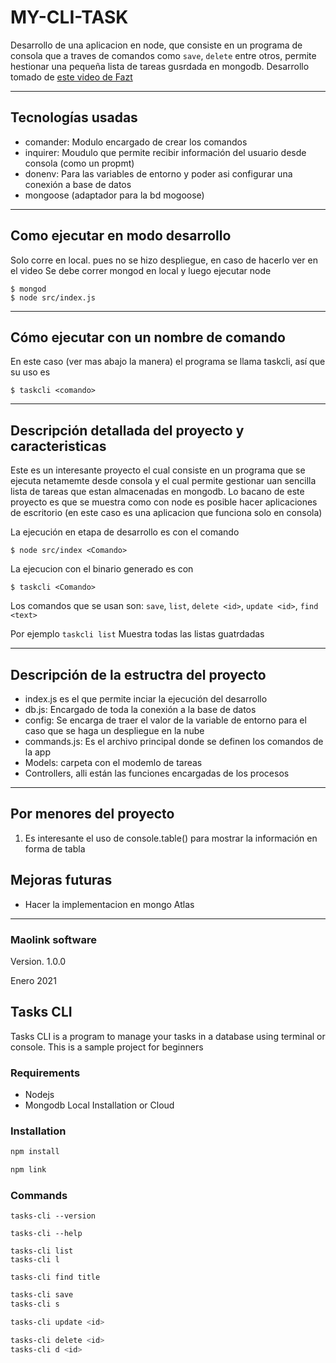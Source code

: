 # MY-CLI-TASK
Desarrollo de una aplicacion en node, que consiste en un programa de consola que a traves de comandos como `save`, `delete` entre otros, permite hestionar una pequeña lista de tareas gusrdada en mongodb. Desarrollo tomado de [este video de Fazt][video de fazt]
***

## Tecnologías usadas
- comander: Modulo encargado de crear los comandos
- inquirer: Moudulo que permite recibir información del usuario desde consola (como un propmt)
- donenv: Para las variables de entorno y poder asi configurar una conexión a base de datos
- mongoose (adaptador para la bd mogoose)


***
## Como ejecutar en modo desarrollo
Solo corre en local. pues no se hizo despliegue, en caso de hacerlo ver en el video
Se debe correr mongod en local y luego ejecutar node
```
$ mongod
$ node src/index.js
```
***
## Cómo ejecutar con un nombre de comando
En este caso (ver mas abajo la manera) el programa se llama taskcli, así que su uso es
```
$ taskcli <comando>
```

***
## Descripción detallada del proyecto y caracteristicas
Este es un interesante proyecto el cual consiste en un programa que se ejecuta netamemte desde consola y el cual permite gestionar uan sencilla lista de tareas que estan almacenadas en mongodb. Lo bacano de este proyecto es que se muestra como con node es posible hacer aplicaciones de escritorio (en este caso es una aplicacion que funciona solo en consola)

La ejecución en etapa de desarrollo es con el comando
```
$ node src/index <Comando>
```
La ejecucion con el binario generado es con 
```
$ taskcli <Comando>
```
Los comandos que se usan son: `save`, `list`, `delete <id>`, `update <id>`, `find <text>` 

Por ejemplo 
`taskcli list` Muestra todas las listas guatrdadas

***
## Descripción de la estructra del proyecto
- index.js es el que permite inciar la ejecución del desarrollo
- db.js: Encargado de toda la conexión a la base de datos
- config: Se encarga de traer el valor de la variable de entorno para el caso que se haga un despliegue en la nube
- commands.js: Es el archivo principal donde se definen los comandos de la app
- Models: carpeta con el modemlo de tareas
- Controllers, alli están las funciones encargadas de los procesos

*** 
## Por menores del proyecto
1. Es interesante el uso de console.table() para mostrar la información en forma de tabla


## Mejoras futuras
-   Hacer la implementacion en mongo Atlas
***
### Maolink software
Version. 1.0.0

Enero 2021



[video de fazt]:<https://www.youtube.com/watch?v=tjqrtXU3V6M&t=2499s>










## Tasks CLI

Tasks CLI is a program to manage your tasks in a database using terminal or console. This is a sample project for beginners

### Requirements

- Nodejs
- Mongodb Local Installation or Cloud

### Installation

```sh
npm install
```

```sh
npm link
```

### Commands

```
tasks-cli --version
```

```
tasks-cli --help
```

```
tasks-cli list
tasks-cli l
```

```
tasks-cli find title
```

```sh
tasks-cli save
tasks-cli s
```

```sh
tasks-cli update <id>
```

```sh
tasks-cli delete <id>
tasks-cli d <id>
```
